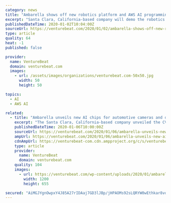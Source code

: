 ```yaml
---
category: news
title: "Ambarella shows off new robotics platform and AWS AI programming deal"
excerpt: "Santa Clara, California-based company will demo the robotics platform and the Amazon SageMaker Neo technology for training machine-learning models at CES 2020, the big tech trade show in Las Vegas ..."
publishedDateTime: 2020-01-02T10:04:00Z
sourceUrl: https://venturebeat.com/2020/01/02/ambarella-shows-off-new-robotics-platform-and-aws-ai-programming-deal/
type: article
quality: 64
heat: -1
published: false

provider:
  name: VentureBeat
  domain: venturebeat.com
  images:
    - url: /assets/images/organizations/venturebeat.com-50x50.jpg
      width: 50
      height: 50

topics:
  - AI
  - AWS AI

related:
  - title: "Ambarella unveils new AI chips for automotive cameras and driver assistance"
    excerpt: "The Santa Clara, California-based company unveiled the CV22FS and CV2FS automotive camera system-on-chips (SoCs) with CVflow AI processing and ASIL-B compliance to enable safety-critical applications. Ambarella will also demo applications with its existing chips — as well as a robotics platform and Amazon SageMaker Neo technology for training ..."
    publishedDateTime: 2020-01-06T10:00:00Z
    sourceUrl: https://venturebeat.com/2020/01/06/ambarella-unveils-new-ai-chips-for-automotive-cameras-and-driver-assistance/
    ampUrl: https://venturebeat.com/2020/01/06/ambarella-unveils-new-ai-chips-for-automotive-cameras-and-driver-assistance/amp/
    cdnAmpUrl: https://venturebeat-com.cdn.ampproject.org/c/s/venturebeat.com/2020/01/06/ambarella-unveils-new-ai-chips-for-automotive-cameras-and-driver-assistance/amp/
    type: article
    provider:
      name: VentureBeat
      domain: venturebeat.com
    quality: 104
    images:
      - url: https://venturebeat.com/wp-content/uploads/2020/01/ambarella-2.jpg?fit=1200%2C655&strip=all
        width: 1200
        height: 655

secured: "AiMGJYgnOwpxY4J85A27rIDAaj7GD3lJBp/jHPAOMs92sLQRYW0wEthkar8vdJO563SQlNWVS7j3DOigrwZMPwiKBFNN15FZgQBEbonAhxlzgv/ET1x6TZdKN/NTx4vmbEC4cnNrjXgE1Fo9Xubn2I8KKhtk7rhkd7QD2DhkanK9PKeGLQBdLhXFs1LbgInbfaxB0Mmn3MuHYufkU/lGnUkkIdecUVa2woHQf0prOR3yO5OaZddThnrdzTHL+QvJOdMaZzZ8yGLPA0A9aHefmtoBkxoI70wjCWh6191R1GHoqT/y5Ur/zZG9gYX9y1Uz;r/OUXEdm28XDT69Lz1DisQ=="
---
```


